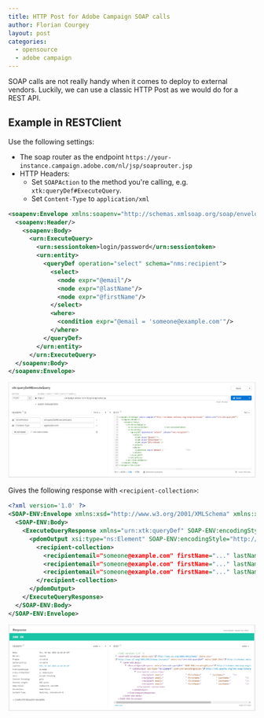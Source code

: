 ```yaml
---
title: HTTP Post for Adobe Campaign SOAP calls
author: Florian Courgey
layout: post
categories:
  - opensource
  - adobe campaign
---
```

SOAP calls are not really handy when it comes to deploy to external vendors. Luckily, we can use a classic HTTP Post as we would do for a REST API.

<!--more-->

## Example in RESTClient

Use the following settings:
- The soap router as the endpoint `https://your-instance.campaign.adobe.com/nl/jsp/soaprouter.jsp` 
- HTTP Headers:
  - Set `SOAPAction` to the method you're calling, e.g. `xtk:queryDef#ExecuteQuery`.
  - Set `Content-Type` to `application/xml`

```xml
<soapenv:Envelope xmlns:soapenv="http://schemas.xmlsoap.org/soap/envelope/" xmlns:urn="urn:xtk:queryDef">
  <soapenv:Header/>
    <soapenv:Body>
      <urn:ExecuteQuery>
      	<urn:sessiontoken>login/password</urn:sessiontoken>
        <urn:entity>
          <queryDef operation="select" schema="nms:recipient">
            <select>
              <node expr="@email"/>
              <node expr="@lastName"/>
              <node expr="@firstName"/>
            </select>
            <where>
              <condition expr="@email = 'someone@example.com'"/>
            </where>
          </queryDef>
        </urn:entity>
      </urn:ExecuteQuery>
  </soapenv:Body>
</soapenv:Envelope>
```

![todo](/assets/images/2018/12/adobe-campaign-soap-calls-with-http-post.jpg)

Gives the following response with `<recipient-collection>`:

```xml
<?xml version='1.0' ?>
<SOAP-ENV:Envelope xmlns:xsd="http://www.w3.org/2001/XMLSchema" xmlns:xsi="http://www.w3.org/2001/XMLSchema-instance" xmlns:ns="urn:xtk:queryDef" xmlns:SOAP-ENV="http://schemas.xmlsoap.org/soap/envelope/">
  <SOAP-ENV:Body>
    <ExecuteQueryResponse xmlns="urn:xtk:queryDef" SOAP-ENV:encodingStyle="http://schemas.xmlsoap.org/soap/encoding/">
      <pdomOutput xsi:type="ns:Element" SOAP-ENV:encodingStyle="http://xml.apache.org/xml-soap/literalxml">
        <recipient-collection>
          <recipientemail="someone@example.com" firstName="..." lastName="..."/>
          <recipientemail="someone@example.com" firstName="..." lastName="..."/>
          <recipientemail="someone@example.com" firstName="..." lastName="..."/>
        </recipient-collection>
      </pdomOutput>
    </ExecuteQueryResponse>
  </SOAP-ENV:Body>
</SOAP-ENV:Envelope>
```

![todo](/assets/images/2018/12/adobe-campaign-soap-calls-with-http-post-in-rest-client.jpg)
